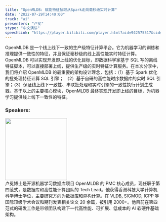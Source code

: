 ```yaml
---
title: "OpenMLDB: 赋能特征抽取从Spark走向毫秒级实时计算"
date: "2022-07-29T14:40:00"
track: "ai"
presenters: "卢冕"
stype: "中文演讲"
speechLink: "https://player.bilibili.com/player.html?aid=942575517&cid=817760221&page=1"
---
```

OpenMLDB 是一个线上线下一致的生产级特征计算平台。它为机器学习的训练和推理提供一致性的特征，并且保证毫秒级的线上高性能实时特征计算。OpenMLDB 可以实现开发即上线的优化目标，即数据科学家基于 SQL 写的离线特征脚本，可以直接部署上线，提供生产级的实时特征计算服务。在本次分享中，我们将介绍 OpenMLDB 的最重要的架构设计理念，包括：（1）基于 Spark 优化的批处理特征计算 SQL 引擎； （2）基于自研的高性能时序数据库的实时 SQL 引擎；（3）保证线上线下一致性、串联批处理和实时引擎的一致性执行计划生成器。基于以上的主要核心模块，OpenMLDB 最终实现开发即上线的目标，为机器学习提供线上线下一致性的特征。


 ### Speakers: 
 <img src="images/speaker/1074.png" width="200" />
 <br>卢冕博士是开源机器学习数据库项目 OpenMLDB 的 PMC 核心成员，现任职于第四范式，是数据库和高性能计算团队的 Tech Lead。他获得香港科技大学计算机科学博士学位，主要研究方向为数据库和异构计算。在 VLDB, SIGMOD, ICPP 等国际顶级学术会议和期刊发表相关论文 20 余篇，被引用 2000+。他目前在第四范式的研发工作是带领团队构建下一代高性能、可扩展、低成本的 AI 软硬件基础架构。

 
